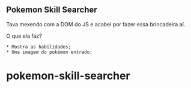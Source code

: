 ## Pokemon Skill Searcher

Tava mexendo com a DOM do JS e acabei por fazer essa brincadeira aí. 

O que ela faz?

    * Mostra as habilidades;
    * Uma imagem do pokémon entrado;

# pokemon-skill-searcher
